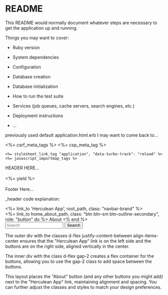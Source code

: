 # README

This README would normally document whatever steps are necessary to get the
application up and running.

Things you may want to cover:

* Ruby version

* System dependencies

* Configuration

* Database creation

* Database initialization

* How to run the test suite

* Services (job queues, cache servers, search engines, etc.)

* Deployment instructions

* ...




previously used default application.html.erb I may want to come back to...
<!DOCTYPE html>
<html>
  <head>
    <title>Herculean</title>
    <meta name="viewport" content="width=device-width,initial-scale=1">
    <%= csrf_meta_tags %>
    <%= csp_meta_tag %>

    <%= stylesheet_link_tag "application", "data-turbo-track": "reload" %>
    <%= javascript_importmap_tags %>
  </head>

  <body>
    HEADER HERE...<br/><br/>
    <%= yield %>
    <br/><br/>
    Footer Here...
  </body>
</html>


_header code explanation:
<nav class="navbar bg-body-tertiary">
  <div class="container-fluid">
    <div class="d-flex justify-content-between align-items-center"> <!-- Flex container for alignment -->
      <div>
        <%= link_to 'Herculean App', root_path, class: "navbar-brand" %>
      </div>
      <div class="d-flex gap-2"> <!-- Flex container for buttons with gap -->
        <%= link_to home_about_path, class: "btn btn-sm btn-outline-secondary", role: "button" do %>
          About
        <% end %>
        <!-- Other buttons can also be added here -->
      </div>
    </div>
    <form class="d-flex" role="search">
      <input class="form-control me-2" type="search" placeholder="Search" aria-label="Search">
      <button class="btn btn-outline-success" type="submit">Search</button>
    </form>
  </div>
</nav>
The outer div with the classes d-flex justify-content-between align-items-center ensures that the "Herculean App" link is on the left side and the buttons are on the right side, aligned vertically in the center.

The inner div with the class d-flex gap-2 creates a flex container for the buttons, allowing you to use the gap-2 class to add space between the buttons.

This layout places the "About" button (and any other buttons you might add) next to the "Herculean App" link, maintaining alignment and spacing. You can further adjust the classes and styles to match your design preferences.